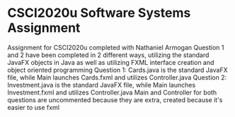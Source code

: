 # CSCI2020u Software Systems Assignment
Assignment for CSCI2020u completed with Nathaniel Armogan
Question 1 and 2 have been completed in 2 different ways, utilizing the standard JavaFX objects in Java
as well as utilizing FXML interface creation and object oriented programming
Question 1: Cards.java is the standard JavaFX file, while Main launches Cards.fxml and utilizes Controller.java
Question 2: Investment.java is the standard JavaFX file, while Main launches Investment.fxml and utilizes Controller.java
Main and Controller for both questions are uncommented because they are extra, created because it's easier to use fxml